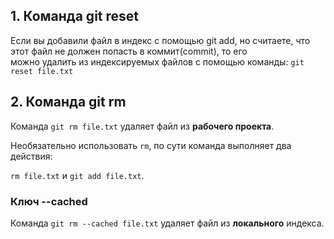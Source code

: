 ## 1. Команда git reset

Если вы добавили файл в индекс с помощью git add, но считаете, что этот файл не должен попасть в коммит(commit), то его  
можно удалить из индексируемых файлов с помощью команды:
`git reset file.txt`

## 2. Команда git rm

Команда `git rm file.txt` удаляет файл из **рабочего проекта**.  

Необязательно использовать `rm`, по сути команда выполняет два действия:

`rm file.txt` и `git add file.txt`.

### Ключ --cached
Команда `git rm --cached file.txt` удаляет файл из **локального** индекса.
